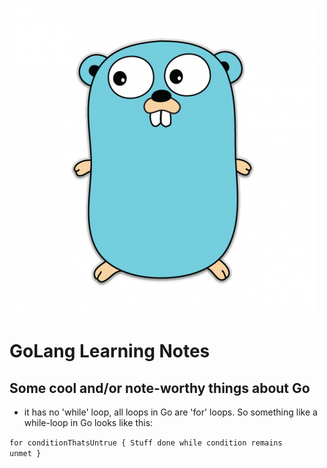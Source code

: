 ![GoLang Logo](https://github.com/kayshcache/learning-go/blob/master/docs/golang.sh_-490x490.png)
# GoLang Learning Notes
## Some cool and/or note-worthy things about Go
- it has no 'while' loop, all loops in Go are 'for' loops. So something like a while-loop in Go looks like this:

<code>for conditionThatsUntrue {
  Stuff done while condition remains unmet
}</code>
